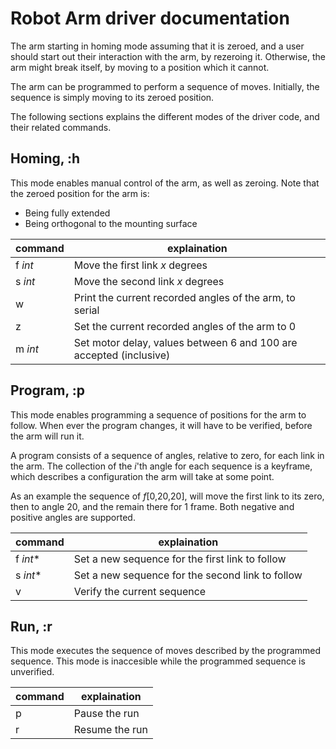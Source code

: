 # Robot Arm driver documentation

The arm starting in homing mode assuming that it is zeroed, and a user should start out their interaction with the arm, by rezeroing it. Otherwise, the arm might break itself, by moving to a position which it cannot.

The arm can be programmed to perform a sequence of moves. Initially, the sequence is simply moving to its zeroed position.

The following sections explains the different modes of the driver code, and their related commands.

## Homing, :h
This mode enables manual control of the arm, as well as zeroing. Note that the zeroed position for the arm is: 
- Being fully extended
- Being orthogonal to the mounting surface

| command | explaination |
| --- | --- |
| f *int* | Move the first link *x* degrees |
| s *int* | Move the second link *x* degrees |
| w | Print the current recorded angles of the arm, to serial |
| z | Set the current recorded angles of the arm to 0 |
| m *int* | Set motor delay, values between 6 and 100 are accepted (inclusive) | 

## Program, :p
This mode enables programming a sequence of positions for the arm to follow. When ever the program changes, it will have to be verified, before the arm will run it.

A program consists of a sequence of angles, relative to zero, for each link in the arm. The collection of the *i*'th angle for each sequence is a keyframe, which describes a configuration the arm will take at some point.

As an example the sequence of *f*[0,20,20], will move the first link to its zero, then to angle 20, and the remain there for 1 frame. Both negative and positive angles are supported.

| command | explaination |
| --- | --- |
| f *int** | Set a new sequence for the first link to follow |
| s *int** | Set a new sequence for the second link to follow |
| v | Verify the current sequence |

## Run, :r
This mode executes the sequence of moves described by the programmed sequence. This mode is inaccesible while the programmed sequence is unverified.

| command | explaination |
| --- | --- |
| p | Pause the run |
| r | Resume the run |